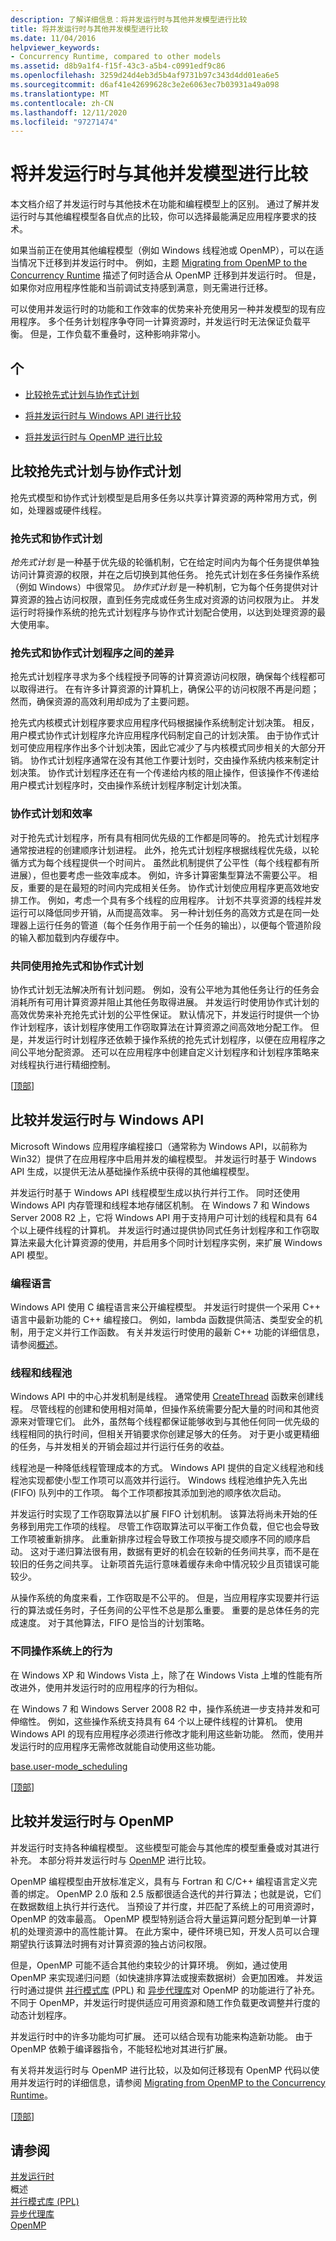 ```yaml
---
description: 了解详细信息：将并发运行时与其他并发模型进行比较
title: 将并发运行时与其他并发模型进行比较
ms.date: 11/04/2016
helpviewer_keywords:
- Concurrency Runtime, compared to other models
ms.assetid: d8b9a1f4-f15f-43c3-a5b4-c0991edf9c86
ms.openlocfilehash: 3259d24d4eb3d5b4af9731b97c343d4dd01ea6e5
ms.sourcegitcommit: d6af41e42699628c3e2e6063ec7b03931a49a098
ms.translationtype: MT
ms.contentlocale: zh-CN
ms.lasthandoff: 12/11/2020
ms.locfileid: "97271474"
---
```

# <a name="comparing-the-concurrency-runtime-to-other-concurrency-models"></a>将并发运行时与其他并发模型进行比较

本文档介绍了并发运行时与其他技术在功能和编程模型上的区别。 通过了解并发运行时与其他编程模型各自优点的比较，你可以选择最能满足应用程序要求的技术。

如果当前正在使用其他编程模型（例如 Windows 线程池或 OpenMP），可以在适当情况下迁移到并发运行时中。 例如，主题 [Migrating from OpenMP to the Concurrency Runtime](../../parallel/concrt/migrating-from-openmp-to-the-concurrency-runtime.md) 描述了何时适合从 OpenMP 迁移到并发运行时。 但是，如果你对应用程序性能和当前调试支持感到满意，则无需进行迁移。

可以使用并发运行时的功能和工作效率的优势来补充使用另一种并发模型的现有应用程序。 多个任务计划程序争夺同一计算资源时，并发运行时无法保证负载平衡。 但是，工作负载不重叠时，这种影响非常小。

## <a name="sections"></a><a name="top"></a> 个

- [比较抢先式计划与协作式计划](#models)

- [将并发运行时与 Windows API 进行比较](#winapi)

- [将并发运行时与 OpenMP 进行比较](#openmp)

## <a name="comparing-preemptive-scheduling-to-cooperative-scheduling"></a><a name="models"></a>比较抢先式计划与协作式计划

抢先式模型和协作式计划模型是启用多任务以共享计算资源的两种常用方式，例如，处理器或硬件线程。

### <a name="preemptive-and-cooperative-scheduling"></a>抢先式和协作式计划

*抢先式计划* 是一种基于优先级的轮循机制，它在给定时间内为每个任务提供单独访问计算资源的权限，并在之后切换到其他任务。 抢先式计划在多任务操作系统（例如 Windows）中很常见。 *协作式计划* 是一种机制，它为每个任务提供对计算资源的独占访问权限，直到任务完成或任务生成对资源的访问权限为止。 并发运行时将操作系统的抢先式计划程序与协作式计划配合使用，以达到处理资源的最大使用率。

### <a name="differences-between-preemptive-and-cooperative-schedulers"></a>抢先式和协作式计划程序之间的差异

抢先式计划程序寻求为多个线程授予同等的计算资源访问权限，确保每个线程都可以取得进行。 在有许多计算资源的计算机上，确保公平的访问权限不再是问题；然而，确保资源的高效利用却成为了主要问题。

抢先式内核模式计划程序要求应用程序代码根据操作系统制定计划决策。 相反，用户模式协作式计划程序允许应用程序代码制定自己的计划决策。 由于协作式计划可使应用程序作出多个计划决策，因此它减少了与内核模式同步相关的大部分开销。 协作式计划程序通常在没有其他工作要计划时，交由操作系统内核来制定计划决策。 协作式计划程序还在有一个传递给内核的阻止操作，但该操作不传递给用户模式计划程序时，交由操作系统计划程序制定计划决策。

### <a name="cooperative-scheduling-and-efficiency"></a>协作式计划和效率

对于抢先式计划程序，所有具有相同优先级的工作都是同等的。 抢先式计划程序通常按进程的创建顺序计划进程。 此外，抢先式计划程序根据线程优先级，以轮循方式为每个线程提供一个时间片。 虽然此机制提供了公平性（每个线程都有所进展），但也要考虑一些效率成本。 例如，许多计算密集型算法不需要公平。 相反，重要的是在最短的时间内完成相关任务。 协作式计划使应用程序更高效地安排工作。 例如，考虑一个具有多个线程的应用程序。 计划不共享资源的线程并发运行可以降低同步开销，从而提高效率。 另一种计划任务的高效方式是在同一处理器上运行任务的管道（每个任务作用于前一个任务的输出），以便每个管道阶段的输入都加载到内存缓存中。

### <a name="using-preemptive-and-cooperative-scheduling-together"></a>共同使用抢先式和协作式计划

协作式计划无法解决所有计划问题。 例如，没有公平地为其他任务让行的任务会消耗所有可用计算资源并阻止其他任务取得进展。 并发运行时使用协作式计划的高效优势来补充抢先式计划的公平性保证。 默认情况下，并发运行时提供一个协作计划程序，该计划程序使用工作窃取算法在计算资源之间高效地分配工作。 但是，并发运行时计划程序还依赖于操作系统的抢先式计划程序，以便在应用程序之间公平地分配资源。 还可以在应用程序中创建自定义计划程序和计划程序策略来对线程执行进行精细控制。

[[顶部](#top)]

## <a name="comparing-the-concurrency-runtime-to-the-windows-api"></a><a name="winapi"></a> 比较并发运行时与 Windows API

Microsoft Windows 应用程序编程接口（通常称为 Windows API，以前称为 Win32）提供了在应用程序中启用并发的编程模型。 并发运行时基于 Windows API 生成，以提供无法从基础操作系统中获得的其他编程模型。

并发运行时基于 Windows API 线程模型生成以执行并行工作。 同时还使用 Windows API 内存管理和线程本地存储区机制。 在 Windows 7 和 Windows Server 2008 R2 上，它将 Windows API 用于支持用户可计划的线程和具有 64 个以上硬件线程的计算机。 并发运行时通过提供协同式任务计划程序和工作窃取算法来最大化计算资源的使用，并启用多个同时计划程序实例，来扩展 Windows API 模型。

### <a name="programming-languages"></a>编程语言

Windows API 使用 C 编程语言来公开编程模型。 并发运行时提供一个采用 C++ 语言中最新功能的 C++ 编程接口。 例如，lambda 函数提供简洁、类型安全的机制，用于定义并行工作函数。 有关并发运行时使用的最新 C++ 功能的详细信息，请参阅[概述](../../parallel/concrt/asynchronous-message-blocks.md)。

### <a name="threads-and-thread-pools"></a>线程和线程池

Windows API 中的中心并发机制是线程。 通常使用 [CreateThread](/windows/win32/api/processthreadsapi/nf-processthreadsapi-createthread) 函数来创建线程。 尽管线程的创建和使用相对简单，但操作系统需要分配大量的时间和其他资源来对管理它们。 此外，虽然每个线程都保证能够收到与其他任何同一优先级的线程相同的执行时间，但相关开销要求你创建足够大的任务。 对于更小或更精细的任务，与并发相关的开销会超过并行运行任务的收益。

线程池是一种降低线程管理成本的方式。 Windows API 提供的自定义线程池和线程池实现都使小型工作项可以高效并行运行。 Windows 线程池维护先入先出 (FIFO) 队列中的工作项。 每个工作项都按其添加到池的顺序依次启动。

并发运行时实现了工作窃取算法以扩展 FIFO 计划机制。 该算法将尚未开始的任务移到用完工作项的线程。 尽管工作窃取算法可以平衡工作负载，但它也会导致工作项被重新排序。 此重新排序过程会导致工作项按与提交顺序不同的顺序启动。 这对于递归算法很有用，数据有更好的机会在较新的任务间共享，而不是在较旧的任务之间共享。 让新项首先运行意味着缓存未命中情况较少且页错误可能较少。

从操作系统的角度来看，工作窃取是不公平的。 但是，当应用程序实现要并行运行的算法或任务时，子任务间的公平性不总是那么重要。 重要的是总体任务的完成速度。 对于其他算法，FIFO 是恰当的计划策略。

### <a name="behavior-on-various-operating-systems"></a>不同操作系统上的行为

在 Windows XP 和 Windows Vista 上，除了在 Windows Vista 上堆的性能有所改进外，使用并发运行时的应用程序的行为相似。

在 Windows 7 和 Windows Server 2008 R2 中，操作系统进一步支持并发和可伸缩性。 例如，这些操作系统支持具有 64 个以上硬件线程的计算机。 使用 Windows API 的现有应用程序必须进行修改才能利用这些新功能。 然而，使用并发运行时的应用程序无需修改就能自动使用这些功能。

[base.user-mode_scheduling](/windows/win32/procthread/user-mode-scheduling)

[[顶部](#top)]

## <a name="comparing-the-concurrency-runtime-to-openmp"></a><a name="openmp"></a> 比较并发运行时与 OpenMP

并发运行时支持各种编程模型。 这些模型可能会与其他库的模型重叠或对其进行补充。 本部分将并发运行时与 [OpenMP](../../parallel/concrt/comparing-the-concurrency-runtime-to-other-concurrency-models.md#openmp) 进行比较。

OpenMP 编程模型由开放标准定义，具有与 Fortran 和 C/C++ 编程语言定义完善的绑定。 OpenMP 2.0 版和 2.5 版都很适合迭代的并行算法；也就是说，它们在数据数组上执行并行迭代。 当预设了并行度，并匹配了系统上的可用资源时，OpenMP 的效率最高。 OpenMP 模型特别适合将大量运算问题分配到单一计算机的处理资源中的高性能计算。 在此方案中，硬件环境已知，开发人员可以合理期望执行该算法时拥有对计算资源的独占访问权限。

但是，OpenMP 可能不适合其他约束较少的计算环境。 例如，通过使用 OpenMP 来实现递归问题（如快速排序算法或搜索数据树）会更加困难。 并发运行时通过提供 [并行模式库](../../parallel/concrt/parallel-patterns-library-ppl.md) (PPL) 和 [异步代理库](../../parallel/concrt/asynchronous-agents-library.md)对 OpenMP 的功能进行了补充。 不同于 OpenMP，并发运行时提供适应可用资源和随工作负载更改调整并行度的动态计划程序。

并发运行时中的许多功能均可扩展。 还可以结合现有功能来构造新功能。 由于 OpenMP 依赖于编译器指令，不能轻松地对其进行扩展。

有关将并发运行时与 OpenMP 进行比较，以及如何迁移现有 OpenMP 代码以使用并发运行时的详细信息，请参阅 [Migrating from OpenMP to the Concurrency Runtime](../../parallel/concrt/migrating-from-openmp-to-the-concurrency-runtime.md)。

[[顶部](#top)]

## <a name="see-also"></a>请参阅

[并发运行时](../../parallel/concrt/concurrency-runtime.md)<br/>
概述<br/>
[并行模式库 (PPL)](../../parallel/concrt/parallel-patterns-library-ppl.md)<br/>
[异步代理库](../../parallel/concrt/asynchronous-agents-library.md)<br/>
[OpenMP](../../parallel/concrt/comparing-the-concurrency-runtime-to-other-concurrency-models.md#openmp)
